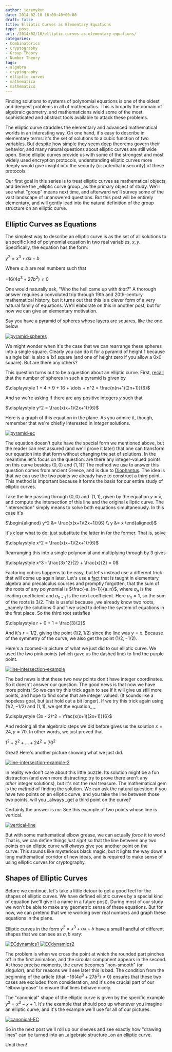 ```yaml
---
author: jeremykun
date: 2014-02-10 16:00:40+00:00
draft: false
title: Elliptic Curves as Elementary Equations
type: post
url: /2014/02/10/elliptic-curves-as-elementary-equations/
categories:
- Combinatorics
- Cryptography
- Group Theory
- Number Theory
tags:
- algebra
- cryptography
- elliptic curves
- mathematica
- mathematics
---
```


Finding solutions to systems of polynomial equations is one of the oldest and deepest problems in all of mathematics. This is broadly the domain of algebraic geometry, and mathematicians wield some of the most sophisticated and abstract tools available to attack these problems.

The elliptic curve straddles the elementary and advanced mathematical worlds in an interesting way. On one hand, it's easy to describe in elementary terms: it's the set of solutions to a cubic function of two variables. But despite how simple they seem deep theorems govern their behavior, and many natural questions about elliptic curves are still wide open. Since elliptic curves provide us with some of the strongest and most widely used encryption protocols, understanding elliptic curves more deeply would give insight into the security (or potential insecurity) of these protocols.

Our first goal in this series is to treat elliptic curves as mathematical objects, and derive the _elliptic curve group _as the primary object of study. We'll see what "group" means next time, and afterward we'll survey some of the vast landscape of unanswered questions. But this post will be entirely elementary, and will gently lead into the natural definition of the group structure on an elliptic curve.

## Elliptic Curves as Equations

The simplest way to describe an elliptic curve is as the set of all solutions to a specific kind of polynomial equation in two real variables, $x,y$. Specifically, the equation has the form:

$\displaystyle y^2 = x^3 + ax + b$

Where $a,b$ are real numbers such that

$\displaystyle -16(4a^3 + 27b^2) \neq 0$

One would naturally ask, "Who the hell came up with _that?_" A thorough answer requires a convoluted trip through 19th and 20th-century mathematical history, but it turns out that this is a clever form of a very natural family of equations. We'll elaborate on this in another post, but for now we can give an elementary motivation.

Say you have a pyramid of spheres whose layers are squares, like the one below

[![pyramid-spheres](http://jeremykun.files.wordpress.com/2014/01/pyramid-spheres.png)
](http://jeremykun.files.wordpress.com/2014/01/pyramid-spheres.png)

We might wonder when it's the case that we can rearrange these spheres into a single square. Clearly you can do it for a pyramid of height 1 because a single ball is also a 1x1 square (and one of height zero if you allow a 0x0 square). But are there any others?

This question turns out to be a question about an elliptic curve. First, [recall](http://jeremykun.com/2011/06/24/sums-of-the-first-n-numbers-squares/) that the number of spheres in such a pyramid is given by

$\displaystyle 1 + 4 + 9 + 16 + \dots + n^2 = \frac{n(n+1)(2n+1)}{6}$

And so we're asking if there are any positive integers $y$ such that

$\displaystyle y^2 = \frac{x(x+1)(2x+1)}{6}$

Here is a graph of this equation in the plane. As you admire it, though, remember that we're chiefly interested in _integer_ solutions.

[![pyramid-ec](http://jeremykun.files.wordpress.com/2014/02/pyramid-ec1.png)
](http://jeremykun.files.wordpress.com/2014/02/pyramid-ec1.png)

The equation doesn't quite have the special form we mentioned above, but the reader can rest assured (and we'll prove it later) that one can transform our equation into that form without changing the set of solutions. In the meantime let's focus on the question: are there any integer-valued points on this curve besides $(0,0)$ and $(1,1)$? The method we use to answer this question comes from ancient Greece, and is due to [Diophantus](http://en.wikipedia.org/wiki/Diophantus). The idea is that we can use the two points we already have to construct a third point. This method is important because it forms the basis for our entire study of elliptic curves.

Take the line passing through $(0,0)$ and  $(1,1)$, given by the equation $y = x$, and compute the intersection of this line and the original elliptic curve. The "intersection" simply means to solve both equations simultaneously. In this case it's

$\begin{aligned} y^2 &= \frac{x(x+1)(2x+1)}{6} \\ y &= x \end{aligned}$

It's clear what to do: just substitute the latter in for the former. That is, solve

$\displaystyle x^2 = \frac{x(x+1)(2x+1)}{6}$

Rearranging this into a single polynomial and multiplying through by 3 gives

$\displaystyle x^3 - \frac{3x^2}{2} + \frac{x}{2} = 0$

Factoring cubics happens to be easy, but let's instead use a different trick that will come up again later. Let's use a [fact](http://en.wikipedia.org/wiki/Vieta's_formulas) that is taught in elementary algebra and precalculus courses and promptly forgotten, that the sum of the roots of any polynomial is $\frac{-a_{n-1}}{a_n}$, where $a_{n}$ is the leading coefficient and $a_{n-1}$ is the next coefficient. Here $a_n = 1$, so the sum of the roots is $3/2$. This is useful because _we already know two roots, _namely the solutions 0 and 1 we used to define the system of equations in the first place. So the third root satisfies

$\displaystyle r + 0 + 1 = \frac{3}{2}$

And it's $r = 1/2$, giving the point $(1/2, 1/2)$ since the line was $y=x$. Because of the symmetry of the curve, we also get the point $(1/2, -1/2)$.

Here's a zoomed-in picture of what we just did to our elliptic curve. We used the two pink points (which gave us the dashed line) to find the purple point.

[![line-intersection-example](http://jeremykun.files.wordpress.com/2014/02/line-intersection-example.png)
](http://jeremykun.files.wordpress.com/2014/02/line-intersection-example.png)

The bad news is that these two new points don't have integer coordinates. So it doesn't answer our question. The good news is that now we have more points! So we can try this trick again to see if it will give us still more points, and hope to find some that are integer valued. (It sounds like a hopeless goal, but just hold out a bit longer). If we try this trick again using $(1/2, -1/2)$ and $(1,1)$, we get the equation_
_

$\displaystyle (3x - 2)^2 = \frac{x(x+1)(2x+1)}{6}$

And redoing all the algebraic steps we did before gives us the solution $x=24, y=70$. In other words, we just proved that

$\displaystyle 1^2 + 2^2 + \dots + 24^2 = 70^2$

Great! Here's another picture showing what we just did.

[![line-intersection-example-2](http://jeremykun.files.wordpress.com/2014/02/line-intersection-example-2.png)
](http://jeremykun.files.wordpress.com/2014/02/line-intersection-example-2.png)

In reality we don't care about this little puzzle. Its solution might be a fun distraction (and even more distracting: try to prove there aren't any _other_ integer solutions), but it's not the real treasure. The mathematical gem is the _method_ of finding the solution. We can ask the natural question: if you have two points on an elliptic curve, and you take the line between those two points, will you _always _get a third point on the curve?

Certainly the answer is _no_. See this example of two points whose line is vertical.

[![vertical-line](http://jeremykun.files.wordpress.com/2014/02/vertical-line.png)
](http://jeremykun.files.wordpress.com/2014/02/vertical-line.png)

But with some mathematical elbow grease, we can actually _force_ it to work! That is, we can define things _just right_ so that the line between any two points on an elliptic curve will _always_ give you another point on the curve. This sounds like mysterious black magic, but it lights the way down a long mathematical corridor of new ideas, and is required to make sense of using elliptic curves for cryptography.

## Shapes of Elliptic Curves

Before we continue, let's take a little detour to get a good feel for the shapes of elliptic curves. We have defined elliptic curves by a special kind of equation (we'll give it a name in a future post). During most of our study we won't be able to make any geometric sense of these equations. But for now, we can pretend that we're working over real numbers and graph these equations in the plane.

Elliptic curves in the form $y^2 = x^3 + ax + b$ have a small handful of different shapes that we can see as $a,b$ vary:

[![ECdynamics1](http://jeremykun.files.wordpress.com/2014/02/ecdynamics1.gif)
](http://jeremykun.files.wordpress.com/2014/02/ecdynamics1.gif)[![ECdynamics2](http://jeremykun.files.wordpress.com/2014/02/ecdynamics2.gif)
](http://jeremykun.files.wordpress.com/2014/02/ecdynamics2.gif)

The problem is when we cross the point at which the rounded part pinches off in the first animation, and the circular component appears in the second. At those precise moments, the curve becomes "non-smooth" (or _singular_), and for reasons we'll see later this is bad. The condition from the beginning of the article (that $-16(4a^3 + 27b^2) \neq 0$) ensures that these two cases are excluded from consideration, and it's one crucial part of our "elbow grease" to ensure that lines behave nicely.

The "canonical" shape of the elliptic curve is given by the specific example $y^2 = x^3 - x + 1$. It's the example that should pop up whenever you imagine an elliptic curve, and it's the example we'll use for all of our pictures.

[![canonical-EC](http://jeremykun.files.wordpress.com/2014/02/canonical-ec.png)
](http://jeremykun.files.wordpress.com/2014/02/canonical-ec.png)

So in the next post we'll roll up our sleeves and see exactly how "drawing lines" can be turned into an _algebraic structure _on an elliptic curve.

Until then!
